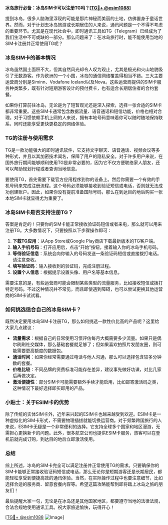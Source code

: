 **冰岛旅行必备：冰岛SIM卡可以注册TG吗？[[TG💪+ @esim1088](https://t.me/s/esim1088)]**

提到冰岛，很多人脑海里浮现的可能是那片神秘而美丽的土地，仿佛置身于童话世界。然而，对于计划去冰岛旅游或长期居住的人来说，通讯问题是一个不得不考虑的重要环节。尤其是在现代社会中，即时通讯工具如TG（Telegram）已经成为了我们生活中不可或缺的一部分。那么问题来了：在冰岛旅行时，能不能使用当地的SIM卡注册并正常使用TG呢？

### 冰岛SIM卡的基本情况

冰岛虽然国土面积不大，但其自然风光却令人叹为观止，尤其是极光和火山地貌吸引了无数游客。作为欧洲的一个小国，冰岛的通信网络覆盖得相当不错。三大主要运营商分别是Siminn、Vodafone Iceland以及Nova。这些运营商提供的SIM卡服务种类繁多，既有针对短期游客设计的预付费卡，也有适合长期居住者的合约套餐。

如果你打算前往冰岛，无论是为了短暂观光还是深入探索，选择一张合适的SIM卡都非常重要。这些SIM卡通常包含数据流量、语音通话和短信功能，价格也相对合理。对于习惯依赖手机上网的人来说，拥有本地号码意味着你可以随时随地保持联系，同时还能享受更快更稳定的网络体验。

### TG的注册与使用需求

TG是一款功能强大的即时通讯软件，它支持文字聊天、语音通话、视频会议等多种形式，并且以其加密技术闻名，保障了用户的隐私安全。对于许多用户来说，在国外旅行期间能够顺利使用TG是非常必要的，因为它不仅方便联络家人朋友，还可以帮助规划行程或者查询当地信息。

要使用TG，首先需要下载官方应用程序到你的设备上。然后你需要一个有效的手机号码来完成注册流程。这个号码必须能够接收到验证短信或电话，否则就无法成功创建账户。因此，如果你没有提前准备国际号码，那么在到达目的地后购买一张本地SIM卡就显得尤为重要了。

### 冰岛SIM卡是否支持注册TG？

答案是肯定的！只要你的SIM卡能正常接收验证码短信或者来电，那么就可以用来注册TG。大多数情况下，只要按照以下步骤操作即可：

1. **下载TG应用**：从App Store或Google Play商店下载最新版本的TG客户端。
2. **输入手机号码**：打开应用后，点击“开始”按钮，接着输入你的冰岛手机号码。
3. **等待验证信息**：系统会向你输入的号码发送一条验证码短信或直接拨打电话。请注意查收。
4. **填写验证码**：输入接收到的验证码，完成注册过程。
5. **设置个人信息**：根据提示设置头像、用户名等基本信息。

需要注意的是，有些运营商可能会限制某些类型的流量服务，比如接收短信或拨打特定号码。不过这种情况并不常见，而且即使遇到障碍，也可以尝试更换其他运营商的SIM卡试试看。

### 如何挑选适合自己的冰岛SIM卡？

既然决定要用冰岛SIM卡注册TG，那么如何挑选一款性价比高的产品呢？这里给大家几点建议：

- **流量需求**：根据自己的日常使用习惯评估每月大概需要多少流量。如果只是偶尔刷刷社交媒体，那么基础套餐就足够了；但如果喜欢拍照片发朋友圈，则可能需要更高额度的数据包。
- **通话时间**：如果你经常需要通过电话与他人沟通，那么可以选择包含较多分钟数的套餐。
- **价格比较**：不同品牌的资费标准可能存在差异，建议事先做好功课，对比几家后再做决定。
- **激活便捷性**：部分SIM卡可能需要额外手续才能启用，比如邮寄激活码之类，这种情况下最好选择即买即用的产品。

### 小贴士：关于ESIM卡的优势

除了传统的实体SIM卡外，近年来兴起的ESIM卡也越来越受到欢迎。ESIM卡是一种虚拟化的SIM卡形式，不需要物理插拔就能切换运营商。对于频繁跨国旅行的人来说，ESIM卡无疑是一个非常便利的选择。它支持全球多个国家和地区漫游，无需担心更换新卡的问题。此外，很多航空公司也提供ESIM卡服务，旅客可以在登机前就完成订购，到达目的地后立即激活使用。

### 总结

综上所述，冰岛的SIM卡完全可以满足注册并正常使用TG的需求。只要确保你的SIM卡能够正常接收验证码短信或电话，那么无论你是短期游客还是长期居民，都能轻松享受到便捷高效的通讯体验。当然，在实际操作过程中也要注意细节，比如选择合适的服务商、留意套餐内容等。希望这篇攻略能帮到即将踏上冰岛之旅的朋友们！

最后提醒大家一句，无论是在冰岛还是其他国家地区，都要遵守当地的法律法规，合法合规地使用通讯工具。祝大家旅途愉快，玩得开心！

[[TG💪+ @esim1088](https://t.me/s/esim1088) ![Image](https://i.postimg.cc/4NQfJmqS/Snipaste-2025-05-13-00-14-12.png)]